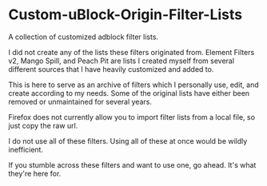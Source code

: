 # Custom-uBlock-Origin-Filter-Lists
A collection of customized adblock filter lists.

I did not create any of the lists these filters originated from. Element Filters v2, Mango Spill, and Peach Pit are lists I created myself from several different sources that I have heavily customized and added to.

This is here to serve as an archive of filters which I personally use, edit, and create according to my needs. Some of the original lists have either been removed or unmaintained for several years.

Firefox does not currently allow you to import filter lists from a local file, so just copy the raw url.

I do not use all of these filters. Using all of these at once would be wildly inefficient.

If you stumble across these filters and want to use one, go ahead. It's what they're here for.
